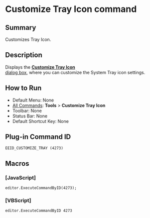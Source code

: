 # Customize Tray Icon command

## Summary

Customizes Tray Icon.

## Description

Displays the [**Customize Tray Icon** \
dialog box](../../dlg/tray/index), where you can customize the System Tray icon settings.

## How to Run

- Default Menu: None
- [All Commands](all_commands): **Tools** >
**Customize Tray Icon**
- Toolbar: None
- Status Bar: None
- Default Shortcut Key: None

## Plug-in Command ID

```
EEID_CUSTOMIZE_TRAY (4273)```

## Macros

### \[JavaScript\]

```
editor.ExecuteCommandByID(4273);
```

### \[VBScript\]

```
editor.ExecuteCommandByID 4273
```

